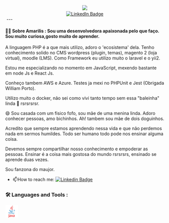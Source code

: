 <div id="header" align="center">
  <img src="https://media.giphy.com/media/NgurY1o4z080Jfoyzw/giphy.gif" width="150"/>
</div>
<div id="badges" align="center">
  <a href="https://www.linkedin.com/in/amarilis-camargo-28aa3522/" target="_blank">
    <img src="https://img.shields.io/badge/LinkedIn-blue?style=for-the-badge&logo=linkedin&logoColor=white" alt="LinkedIn Badge"/>
  </a>
  <!--<a href="your-youtube-URL">
    <img src="https://img.shields.io/badge/YouTube-red?style=for-the-badge&logo=youtube&logoColor=white" alt="Youtube Badge"/>
  </a>-->
  <!--<a href="your-twitter-URL">
    <img src="https://img.shields.io/badge/Twitter-blue?style=for-the-badge&logo=twitter&logoColor=white" alt="Twitter Badge"/>
  </a>-->
</div>
<img src="https://komarev.com/ghpvc/?username=amariliscamargo&style=flat-square&color=blue" alt=""/>
---

#### :woman_technologist: Sobre Amarilis : Sou uma desenvolvedora apaixonada pelo que faço. Sou muito curiosa,gosto muito de aprender. 
<p>A linguagem PHP é a que mais utilizo, adoro o 'ecosistema' dela. Tenho conhecimento solido no CMS wordpress (plugin, temas), magento 2 (loja virtual), moodle (LMS). Como Framework eu utilizo muito o laravel e o yii2.</p>
<p>Estou me especializando no momento em JavaScript, mexendo bastante em node Js e React Js.</p>
<p>Conheço tambem AWS e Azure. Testes ja mexi no PHPUnit e Jest (Obrigada William Porto). </p>
<p>Utilizo muito o docker, não sei como vivi tanto tempo sem essa "baleinha" linda 🐳 rsrsrsrsr.</p>
<p>😄 Sou casada com um fisico fofo, sou mãe de uma menina linda. Adoro conhecer pessoas, amo bichinhos. Ah! tambem sou mãe de dois doguinhos.</p>
<p> Acredito que sempre estamos aprendendo nessa vida e que não perdemos nada em sermos humildes. Todo ser humano todo pode nos ensinar alguma coisa.</p>
<p>Devemos sempre compartilhar nosso conhecimento e empoderar as pessoas. Ensinar é a coisa mais gostosa do mundo rsrsrsrs, ensinado se aprende duas vezes.</p>
<p>Sou fanzona do maujor. </p>

- :mailbox:How to reach me: [![Linkedin Badge](https://img.shields.io/badge/-kakbar-blue?style=flat&logo=Linkedin&logoColor=white)](https://www.linkedin.com/in/amarilis-camargo-28aa3522/)
### :hammer_and_wrench: Languages and Tools :
<div>
  <img src="https://github.com/devicons/devicon/blob/master/icons/java/java-original-wordmark.svg" title="Java" alt="Java" width="40" height="40"/>&nbsp;
</div>
<!--
**amariliscamargo/amariliscamargo** is a ✨ _special_ ✨ repository because its `README.md` (this file) appears on your GitHub profile.

Here are some ideas to get you started:

- 🔭 I’m currently working on ...
- 🌱 I’m currently learning ...
- 👯 I’m looking to collaborate on ...
- 🤔 I’m looking for help with ...
- 💬 Ask me about ...
- 📫 How to reach me: ...
- 😄 Pronouns: ...
- ⚡ Fun fact: ...
-->
